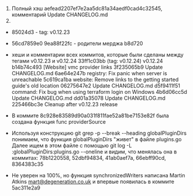 1. Полный хэш aefead2207ef7e2aa5dc81a34aedf0cad4c32545, комментарий Update CHANGELOG.md
2. 
- 85024d3 - tag: v0.12.23

- 56cd7859e0 9ea88f22fc - родители мерджа b8d720

- хеши и комментарии всех коммитов, которые были сделаны между тегами v0.12.23 и v0.12.24
33ff1c03bb (tag: v0.12.24) v0.12.24
b14b74c493 [Website] vmc provider links
3f235065b9 Update CHANGELOG.md
6ae64e247b registry: Fix panic when server is unreachable
5c619ca1ba website: Remove links to the getting started guide's old location
06275647e2 Update CHANGELOG.md
d5f9411f51 command: Fix bug when using terraform login on Windows
4b6d06cc5d Update CHANGELOG.md
dd01a35078 Update CHANGELOG.md
225466bc3e Cleanup after v0.12.23 release

- В коммите 8c928e83589d90a031f811fae52a81be7153e82f была создана функция func providerSource
- Используя конструкцию git grep -p --break --heading globalPluginDirs понимаем, что функция globalPluginDirs "живет" в файле plugins.go
Далее ищем в этом файле с помощью git log -L :globalPluginDirs:plugins.go --oneline и видим, что менялась она в коммитах: 78b1220558, 52dbf94834, 41ab0aef7a, 66ebff90cd, 8364383c35
- Не уверен на 100%, но функция synchronizedWriters написана Martin Atkins <mart@degeneration.co.uk> и впервые появилась в коммите 5ac311e2a9
